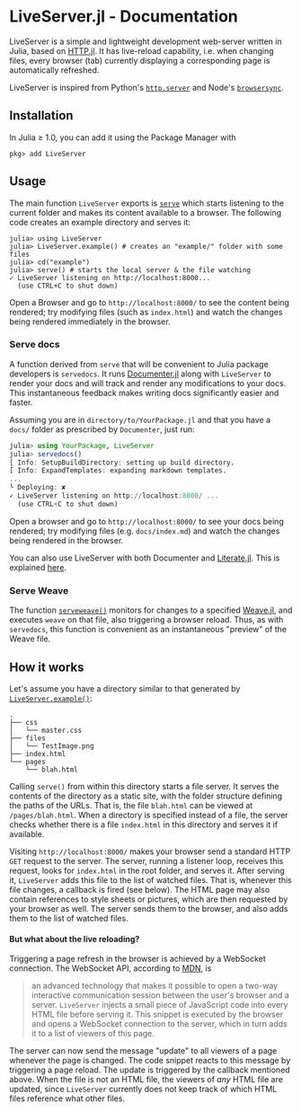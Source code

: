 # LiveServer.jl - Documentation

LiveServer is a simple and lightweight development web-server written in Julia, based on [HTTP.jl](https://github.com/JuliaWeb/HTTP.jl).
It has live-reload capability, i.e. when changing files, every browser (tab) currently displaying a corresponding page is automatically refreshed.

LiveServer is inspired from Python's [`http.server`](https://docs.python.org/3/library/http.server.html) and Node's [`browsersync`](https://www.browsersync.io/).

## Installation

In Julia ≥ 1.0, you can add it using the Package Manager with

```julia-repl
pkg> add LiveServer
```

## Usage

The main function `LiveServer` exports is [`serve`](@ref) which starts listening to the current folder and makes its content available to a browser.
The following code creates an example directory and serves it:

```julia-repl
julia> using LiveServer
julia> LiveServer.example() # creates an "example/" folder with some files
julia> cd("example")
julia> serve() # starts the local server & the file watching
✓ LiveServer listening on http://localhost:8000...
  (use CTRL+C to shut down)
```

Open a Browser and go to `http://localhost:8000/` to see the content being rendered; try modifying files (such as `index.html`) and watch the changes being rendered immediately in the browser.

### Serve docs

A function derived from `serve` that will be convenient to Julia package developers is `servedocs`. It runs [Documenter.jl](https://github.com/JuliaDocs/Documenter.jl) along with `LiveServer` to render your docs and will track and render any modifications to your docs.
This instantaneous feedback makes writing docs significantly easier and faster.

Assuming you are in `directory/to/YourPackage.jl` and that you have a `docs/` folder as prescribed by `Documenter`, just run:

```julia
julia> using YourPackage, LiveServer
julia> servedocs()
[ Info: SetupBuildDirectory: setting up build directory.
[ Info: ExpandTemplates: expanding markdown templates.
...
└ Deploying: ✘
✓ LiveServer listening on http://localhost:8000/ ...
  (use CTRL+C to shut down)
```

Open a browser and go to `http://localhost:8000/` to see your docs being rendered; try modifying files (e.g. `docs/index.md`) and watch the changes being rendered in the browser.

You can also use LiveServer with both Documenter and [Literate.jl](https://github.com/fredrikekre/Literate.jl).
This is explained [here](man/ls+lit.md).

### Serve Weave

The function [`serveweave()`](@ref) monitors for changes to a specified [Weave.jl](https://github.com/JunoLab/Weave.jl), and executes `weave` on that file, also triggering a browser reload. Thus, as with `servedocs`, this function is convenient as an instantaneous "preview" of the Weave file.

## How it works

Let's assume you have a directory similar to that generated by [`LiveServer.example()`](@ref):

```
.
├── css
│   └── master.css
├── files
│   └── TestImage.png
├── index.html
└── pages
    └── blah.html
```

Calling `serve()` from within this directory starts a file server.
It serves the contents of the directory as a static site, with the folder structure defining the paths of the URLs.
That is, the file `blah.html` can be viewed at `/pages/blah.html`.
When a directory is specified instead of a file, the server checks whether there is a file `index.html` in this directory and serves it if available.

Visiting `http://localhost:8000/` makes your browser send a standard HTTP `GET`
request to the server.
The server, running a listener loop, receives this request, looks for `index.html` in the root folder, and serves it.
After serving it, `LiveServer` adds this file to the list of watched files.
That is, whenever this file changes, a callback is fired (see below).
The HTML page may also contain references to style sheets or pictures, which are then requested by your browser as well.
The server sends them to the browser, and also adds them to the list of watched files.

#### But what about the live reloading?

Triggering a page refresh in the browser is achieved by a WebSocket connection.
The WebSocket API, according to [MDN](https://developer.mozilla.org/en-US/docs/Web/API/WebSockets_API), is

> an advanced technology that makes it possible to open a two-way interactive
> communication session between the user's browser and a server.
`LiveServer` injects a small piece of JavaScript code into every HTML file
before serving it. This snippet is executed by the browser and opens a WebSocket
connection to the server, which in turn adds it to a list of viewers of this page.

The server can now send the message "update" to all viewers of a page whenever the page is changed.
The code snippet reacts to this message by triggering a page reload.
The update is triggered by the callback mentioned above.
When the file is not an HTML file, the viewers of _any_ HTML file are updated, since `LiveServer` currently does not keep track of which HTML files reference what other files.
